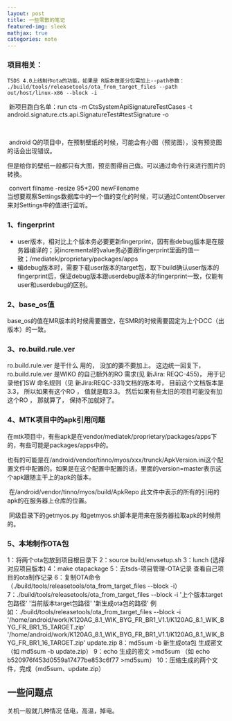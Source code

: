 ```yaml
---
layout: post
title: 一些零散的笔记
featured-img: sleek
mathjax: true
categories: note
---
```


### 项目相关：
	TSDS 4.0上线制作ota的功能，如果是 R版本做差分包需加上--path参数：
	./build/tools/releasetools/ota_from_target_files --path out/host/linux-x86 --block -i

​	新项目跑白名单：run cts -m CtsSystemApiSignatureTestCases -t android.signature.cts.api.SignatureTest#testSignature -o

<br/>

​	android Q的项目中，在预制壁纸的时候，可能会有小图（预览图），没有预览图的话会出现错误。

​	但是给你的壁纸一般都只有大图，预览图得自己做。可以通过命令行来进行图片的转换。

​	convert filname -resize 95*200 newFilename
<br/>
	当想要观察Settings数据库中的一个值的变化的时候，可以通过ContentObserver来对Settings中的值进行监听。

### 1、fingerprint

- user版本，相对比上个版本务必要更新fingerprint，因有些debug版本是在服务器编译的；另incremental的value务必要跟fingerprint里面的值一致；/mediatek/proprietary/packages/apps
- 编debug版本时，需要下载user版本的target包，取下build确认user版本的fingerprint后，保证debug版本跟userdebug版本的fingerprint一致，仅能有user和userdebug的区别。



### 2、base_os值

base_os的值在MR版本的时候需要置空，在SMR的时候需要固定为上个DCC（出版本）的一致。





### 3、ro.build.rule.ver

ro.build.rule.ver 是干什么 用的， 没加的要不要加上。 这边统一回复下， ro.build.rule.ver 是WIKO 的自己额外的RO 需求(见 新Jira: REQC-455)， 用于记录他们SW 命名规则（见 新Jira:REQC-331)文档的版本号， 目前这个文档版本是3.3， 所以如果有这个RO ， 值就是取3.3。 然后如果有些太旧的项目可能没有加这个RO ， 那就算了， 保持不加就好了。 





### 4、MTK项目中的apk引用问题

​	在mtk项目中，有些apk是在vendor/mediatek/proprietary/packages/apps下的，有些可能是packages/apps中的。

​	也有的可能是在/android/vendor/tinno/myos/xxx/trunck/ApkVersion.ini这个配置文件中配置的。如果是在这个配置中配置的话，里面的version=master表示这个apk跟随主干上的apk的版本。

​	在/android/vendor/tinno/myos/build/ApkRepo 此文件中表示的所有的引用的apk的在服务器上仓库的位置。

​	同级目录下的getmyos.py 和getmyos.sh脚本是用来在服务器拉取apk的时候用的。







### 5、本地制作OTA包

1：将两个ota包放到项目根目录下
2：source build/envsetup.sh
3：lunch (选择对应项目版本)
4：make otapackage
5：去tsds-项目管理-OTA记录 查看自己项目的ota制作记录
6：复制OTA命令（./build/tools/releasetools/ota_from_target_files  --block -i）
7：./build/tools/releasetools/ota_from_target_files  --block -i '上个版本target包路径' '当前版本target包路径' '新生成ota包的路径'
 例如：./build/tools/releasetools/ota_from_target_files  --block -i '/home/android/work/K120AG_8.1_WIK_BYG_FR_BR1_V1.1/K120AG_8.1_WIK_BYG_FR_BR1_15_TARGET.zip' '/home/android/work/K120AG_8.1_WIK_BYG_FR_BR1_V1.1/K120AG_8.1_WIK_BYG_FR_BR1_16_TARGET.zip' update.zip
8：md5sum -b 新生成ota包 生成密文 （如 md5sum -b update.zip）
9：echo 生成的密文 >md5sum （如 echo b520976f453d0559a17477be853c6f77 >md5sum）
10：压缩生成的两个文件，完成（md5sum、update.zip）







## 一些问题点

关机一般就几种情况 低电，高温，掉电。
